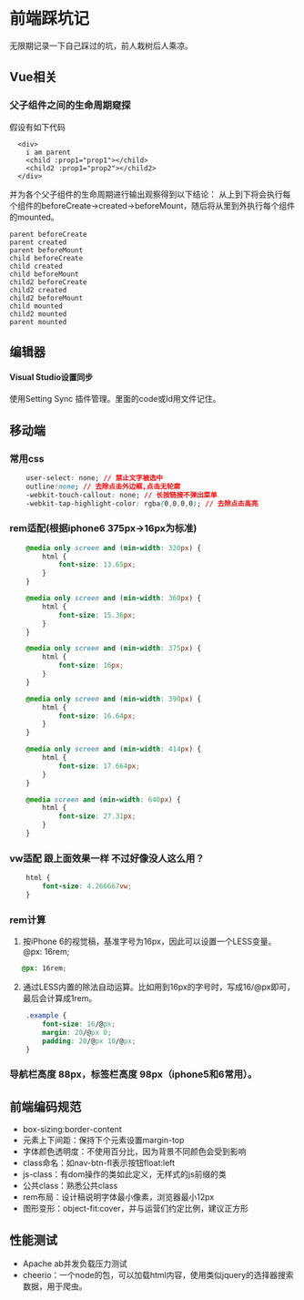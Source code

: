 # 前端踩坑记
无限期记录一下自己踩过的坑，前人栽树后人乘凉。

## Vue相关
### 父子组件之间的生命周期窥探
假设有如下代码
```vue
  <div>
    i am parent
    <child :prop1="prop1"></child>
    <child2 :prop1="prop2"></child2>
  </div>
```
并为各个父子组件的生命周期进行输出观察得到以下结论：
从上到下将会执行每个组件的beforeCreate->created->beforeMount，随后将从里到外执行每个组件的mounted。
```console from chrome
parent beforeCreate
parent created
parent beforeMount
child beforeCreate
child created
child beforeMount
child2 beforeCreate
child2 created
child2 beforeMount
child mounted
child2 mounted
parent mounted
```

## 编辑器
#### Visual Studio设置同步
使用Setting Sync 插件管理。里面的code或Id用文件记住。

## 移动端
### 常用css
```css
    user-select: none; // 禁止文字被选中
    outline:none; // 去除点击外边框,点击无轮廓
    -webkit-touch-callout: none; // 长按链接不弹出菜单
    -webkit-tap-highlight-color: rgba(0,0,0,0); // 去除点击高亮
```
### rem适配(根据iphone6 375px->16px为标准)
```css
    @media only screen and (min-width: 320px) {
        html {
            font-size: 13.65px;
        }
    }

    @media only screen and (min-width: 360px) {
        html {
            font-size: 15.36px;
        }
    }

    @media only screen and (min-width: 375px) {
        html {
            font-size: 16px;
        }
    }

    @media only screen and (min-width: 390px) {
        html {
            font-size: 16.64px;
        }
    }

    @media only screen and (min-width: 414px) {
        html {
            font-size: 17.664px;
        }
    }

    @media screen and (min-width: 640px) {
        html {
            font-size: 27.31px;
        }
    }
```
### vw适配 跟上面效果一样 不过好像没人这么用？
```css
    html {
        font-size: 4.266667vw;
    }
```
### rem计算
1. 按iPhone 6的视觉稿，基准字号为16px，因此可以设置一个LESS变量。
@px: 16rem;
```css
   @px: 16rem;
```
2. 通过LESS内置的除法自动运算。比如用到16px的字号时，写成16/@px即可，最后会计算成1rem。
```css
    .example {
        font-size: 16/@px;
        margin: 20/@px 0;
        padding: 20/@px 10/@px;
    }
```
### 导航栏高度 88px，标签栏高度 98px（iphone5和6常用）。

## 前端编码规范
* box-sizing:border-content
* 元素上下间距：保持下个元素设置margin-top
* 字体颜色透明度：不使用百分比，因为背景不同颜色会受到影响
* class命名：如nav-btn-fl表示按钮float:left
* js-class：有dom操作的类如此定义，无样式的js前缀的类
* 公共class：熟悉公共class
* rem布局：设计稿说明字体最小像素，浏览器最小12px
* 图形变形：object-fit:cover，并与运营们约定比例，建议正方形

## 性能测试
* Apache ab并发负载压力测试
* cheerio：一个node的包，可以加载html内容，使用类似jquery的选择器搜索数据，用于爬虫。
